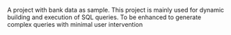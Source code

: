 A project with bank data as sample.
This project is mainly used for dynamic building and execution of SQL queries.
To be enhanced to generate complex queries with minimal user intervention
